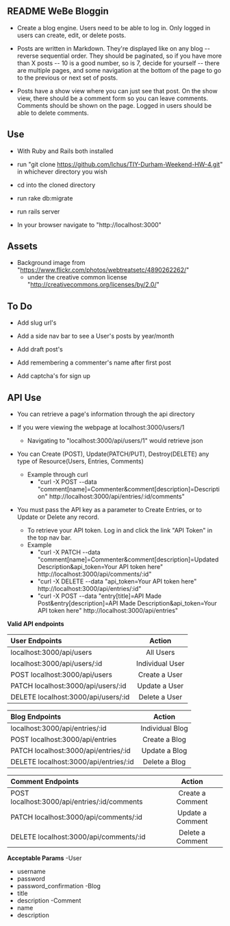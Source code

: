 README WeBe Bloggin
-------------------------
- Create a blog engine. Users need to be able to log in. Only logged in users can create, edit, or delete posts.


- Posts are written in Markdown. They're displayed like on any blog -- reverse sequential order. They should be paginated, so if you have more than X posts -- 10 is a good number, so is 7, decide for yourself -- there are multiple pages, and some navigation at the bottom of the page to go to the previous or next set of posts.


- Posts have a show view where you can just see that post. On the show view, there should be a comment form so you can leave comments. Comments should be shown on the page. Logged in users should be able to delete comments.

Use
-------------------------
- With Ruby and Rails both installed

- run "git clone https://github.com/Ichus/TIY-Durham-Weekend-HW-4.git" in whichever directory you wish

- cd into the cloned directory

- run rake db:migrate

- run rails server

- In your browser navigate to "http://localhost:3000"

Assets
------------------------
- Background image from "https://www.flickr.com/photos/webtreatsetc/4890262262/"
    - under the creative common license "http://creativecommons.org/licenses/by/2.0/"

To Do
------------------------
- Add slug url's

- Add a side nav bar to see a User's posts by year/month

- Add draft post's

- Add remembering a commenter's name after first post

- Add captcha's for sign up

API Use
------------------------
- You can retrieve a page's information through the api directory

- If you were viewing the webpage at localhost:3000/users/1
   - Navigating to "localhost:3000/api/users/1" would retrieve json

- You can Create (POST), Update(PATCH/PUT), Destroy(DELETE) any type of Resource(Users, Entries, Comments)
    - Example through curl
        - "curl -X POST --data "comment[name]=Commenter&comment[description]=Description" http://localhost:3000/api/entries/:id/comments"

- You must pass the API key as a parameter to Create Entries, or to Update or Delete any record.
    - To retrieve your API token. Log in and click the link "API Token" in the top nav bar.
    - Example
        - "curl -X PATCH --data "comment[name]=Commenter&comment[description]=Updated Description&api_token=Your API token here" http://localhost:3000/api/comments/:id"
        - "curl -X DELETE --data "api_token=Your API token here" http://localhost:3000/api/entries/:id"
        - "curl -X POST --data "entry[title]=API Made Post&entry[description]=API Made Description&api_token=Your API token here" http://localhost:3000/api/entries"

**Valid API endpoints**

| User Endpoints                               | Action           |
| :------------------------------------------- | :--------------: |
| localhost:3000/api/users                     | All Users        |
| localhost:3000/api/users/:id                 | Individual User  |
| POST localhost:3000/api/users                | Create a User    |
| PATCH localhost:3000/api/users/:id           | Update a User    |
| DELETE localhost:3000/api/users/:id          | Delete a User    |

| Blog Endpoints                               | Action           |
| :------------------------------------------- | :--------------: |
| localhost:3000/api/entries/:id               | Individual Blog  |
| POST localhost:3000/api/entries              | Create a Blog    |
| PATCH localhost:3000/api/entries/:id         | Update a Blog    |
| DELETE localhost:3000/api/entries/:id        | Delete a Blog    |

| Comment Endpoints                            | Action           |
| :------------------------------------------- | :--------------: |
| POST localhost:3000/api/entries/:id/comments | Create a Comment |
| PATCH localhost:3000/api/comments/:id        | Update a Comment |
| DELETE localhost:3000/api/comments/:id       | Delete a Comment |

**Acceptable Params**
-User
  - username
  - password
  - password_confirmation
-Blog
  - title
  - description
-Comment
  - name
  - description
